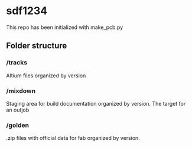 # sdf1234
This repo has been initialized with make_pcb.py

## Folder structure 
### /tracks
  Altium files organized by version
### /mixdown
  Staging area for build documentation organized by version.  The target for an outjob
### /golden
  .zip files with official data for fab organized by version.
